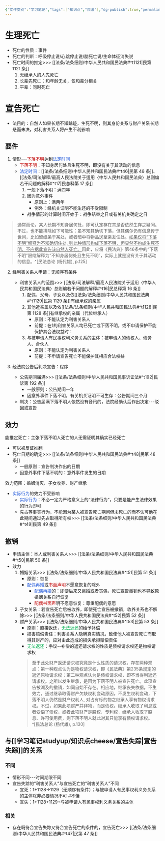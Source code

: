 ```yaml
---
{"文件类别":"学习笔记","tags":["知识点","民法"],"dg-publish":true,"permalink":"/学习笔记studyup/知识点cheese/死亡/","dgPassFrontmatter":true,"created":"2024-07-04T11:02:22.356+08:00","updated":"2024-10-27T00:03:34.272+08:00"}
---
```


# 生理死亡
- 死亡的性质：事件
- 死亡的判断：呼吸停止说/心跳停止说/脑死亡说/生命体征消失说
- 死亡时间的推定>>> [[法条/法条细则/中华人民共和国民法典#^t1121\|民第 1121 条]]
	1. 无继承人的人先死亡 
	2. 长辈先死亡：和年龄无关，仅和辈分相关 
	3. 平辈：同时死亡
# 宣告死亡
- 法目的：自然人如果长期不知踪迹，生死不明，则其身份关系与财产关系长期悬而未决，对利害关系人将产生不利影响
## 要件
1. 情形---<font color="#c00000">下落不明</font>达到<font color="#245bdb">法定时间</font>
	- <font color="#c00000">下落不明</font>：不知身居何处且生死不明，即没有关于其活动的信息
	- <font color="#245bdb">法定时间</font>：[[法条/法条细则/中华人民共和国民法典#^t46\|民第 46 条]]、[[法条/司法解释/最高人民法院关于适用〈中华人民共和国民法典〉总则编若干问题的解释#^t17\|民总释第 17 条]] 
		1. 一般下落不明：满四年
		2. 因为意外事件
			- 原则上：满两年
			- 例外：经机关证明不能生还的不受限制
		- 战争情形的计算时间开始于：战争结束之日或有关机关确定之日

> 通常而论，某人长期不知身居何处，即可认定存在其是否依然生存之疑问。不过，也不能排除如下可能性：虽不知其确切下落，但其偶尔仍有信息传于世间，比如留纸条于某处，或者暗中将物品送至亲友住处。<u>如果仅将“下落不明”解释为不知确切住处, 则此种情形构成下落不明，但显然不构成生死不明，不应据此宣告该自然人死亡。</u>因此，应将《民法典》第46条中的“下落不明”限缩解释为“不知身居何处且生死不明”，实际上就是没有关于其活动的信息。^[民法总论 (杨代雄), p.125]


2. 经利害关系人申请：无顺序有条件
	- 利害关系人的范围>>> [[法条/司法解释/最高人民法院关于适用〈中华人民共和国民法典〉总则编若干问题的解释#^t16\|民总释第 16 条]]
		1. 配偶、父母、子女以及依[[法条/法条细则/中华人民共和国民法典#^t1129\|民第 1129 条]]有继承权的亲属
		2. 其他近亲属以及依[[法条/法条细则/中华人民共和国民法典#^t1128\|民第 1128 条]]有继承权的亲属（代位继承人）
			- 原则：不能认定为利害关系人
			- 前提：在1的利害关系人均已死亡或下落不明，或不申请保护不能保护其合法权益时：
		4. 与被申请人有民事权利义务关系的主体：被申请人的债权人、债务人、合伙人
			- 原则：不能认定为利害关系人
			- 前提：不申请宣告死亡不能保护其相应合法权益

3. 经法院公告后判决宣告：程序
	- 公告期间届满>>> [[法条/法条细则/中华人民共和国民事诉讼法#^t192\|民诉第 192 条]]
		- 一般原则：公告期间一年
		- 因意外事件下落不明，有关机关证明不可生存：公告期间三个月
	- 判决：公告届满下落不明人依然没有音讯的，法院经确认后作出决定---驳回或宣告
## 效力
能推定死亡：主张下落不明人死亡的人无需证明其确实已经死亡
- 可以被反证推翻
- 死亡日期的确定>>> [[法条/法条细则/中华人民共和国民法典#^t48\|民第 48 条]]
	- 一般原则：宣告判决作出的日期
	- 因意外事件下落不明的：意外事件发生的日期

效力范围：婚姻消灭、子女收养、财产继承
- <font color="#245bdb">实际行为</font>的效力不受影响
	- <font color="#245bdb">实际行为</font>：不必一定为严格意义上的“法律行为”，只要是能产生法律效果的行为即可
	- 先占等事实行为，不能因为某人被宣告死亡期间但未死亡的而不认可他在此期间通过先占取得所有权>>> [[法条/法条细则/中华人民共和国民法典#^t49\|民第 49 条]]
## 撤销
- 申请主体：本人或利害关系人>>> [[法条/法条细则/中华人民共和国民法典#^t50\|民第 50 条]]
- 效力
	1. 婚姻关系>>> [[法条/法条细则/中华人民共和国民法典#^t51\|民第 51 条]]
		- 原则：恢复
		- <font color="#245bdb">配偶再婚</font>或<font color="#c00000">书面声明</font>不愿意恢复的除外
			- <font color="#245bdb">配偶再婚</font>的：即便后来又离婚或者丧偶，死亡宣告撤销也不导致原婚姻关系自行恢复
			- <font color="#c00000">配偶书面声</font>明不愿意恢复：尊重配偶的意愿
	1. 子女关系：若宣告死亡后被收养，即使死亡宣告被撤销，收养关系也不解除>>> [[法条/法条细则/中华人民共和国民法典#^t52\|民第 52 条]]
	2. 财产关系>>> [[法条/法条细则/中华人民共和国民法典#^t53\|民第 53 条]]
		- 原则：直接返还，<font color="#00b050">无法返还</font>的给予补偿
		- 损害赔偿责任：利害关系人隐瞒真实情况，致使他人被宣告死亡而取得其财产的，应对由此造成的损失承担赔偿责任 
		- <font color="#00b050">无法返还</font>：争议--补偿的返还请求权的性质是债权请求权还是物权请求权
		>至于此处财产返还请求权究竟是什么性质的请求权，存在两种观点：第一种观点认为是物权请求权，即《民法典》第235条规定的返还原物请求权；第二种观点认为是债权请求权，即不当得利返还请求权。之所以发生继承，是因为下落不明人被宣告死亡。此项宣告被溯及的撤销，如同自始不存在。相应地，继承丧失依据，不生效力，通过继承取得财产欠缺权利变动原因，不发生权利变动，下落不明⼈仍然是财产权利人, 对占有标的物之继承人享有物权请求权。不过，如果此项财产并非物，而是债权，继承人收取了利息或者受偿了债权，或者此项财产是股权、专利权，继承人收取了股息、许可使用费，则下落不明人就此对其只能享有债权请求权。^[民法总论 (杨代雄), p.130]

## 与[[学习笔记studyup/知识点cheese/宣告失踪\|宣告失踪]]的关系
### 不同
- 情形不同---时间期限不同
- 宣告失踪的“利害关系人”与宣告死亡的“利害关系人”不同
	- 宣死：1+1128→1129（无顺序有条件）；与被申请人有民事权利义务关系的主体除非必要情况不可 #不懂
	- 宣失：1+1128+1129+与被申请人有民事权利义务关系的主体
### 相关
- 存在既符合宣告失踪又符合宣告死亡的条件的，宣告死亡>>> [[法条/法条细则/中华人民共和国民法典#^t47\|民第 47 条]]